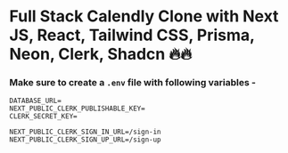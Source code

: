 # Full Stack Calendly Clone with Next JS, React, Tailwind CSS, Prisma, Neon, Clerk, Shadcn  🔥🔥



### Make sure to create a `.env` file with following variables -

```
DATABASE_URL=
NEXT_PUBLIC_CLERK_PUBLISHABLE_KEY=
CLERK_SECRET_KEY=

NEXT_PUBLIC_CLERK_SIGN_IN_URL=/sign-in
NEXT_PUBLIC_CLERK_SIGN_UP_URL=/sign-up
```

